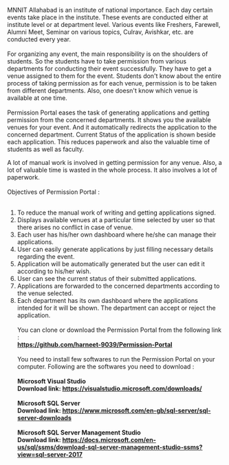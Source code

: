 MNNIT Allahabad is an institute of national importance. Each day certain
events take place in the institute. These events are conducted either at institute
level or at department level. Various events like Freshers, Farewell, Alumni
Meet, Seminar on various topics, Culrav, Avishkar, etc. are conducted every
year.<br><br>
For organizing any event, the main responsibility is on the shoulders of students. So the students have to take permission from various departments for
conducting their event successfully. They have to get a venue assigned to them
for the event. Students don't know about the entire process of taking permission
as for each venue, permission is to be taken from different departments. Also, one doesn't know which venue is available at one time.<br><br>
Permission Portal eases the task of generating applications and getting
permission from the concerned departments. It shows you the available venues
for your event. And it automatically redirects the application to the concerned
department. Current Status of the application is shown beside each application. This reduces paperwork and also the valuable time of students as well as faculty.

A lot of manual work is involved in getting permission for any venue. Also, a
lot of valuable time is wasted in the whole process. It also involves a lot of
paperwork.<br><br>
Objectives of Permission Portal :<br><br>
1. To reduce the manual work of writing and getting applications signed.<br>
2. Displays available venues at a particular time selected by user so that
there arises no conflict in case of venue.<br>
3. Each user has his/her own dashboard where he/she can manage their
applications.<br>
4. User can easily generate applications by just filling necessary details
regarding the event.<br>
5. Application will be automatically generated but the user can edit it
according to his/her wish.<br>
6. User can see the current status of their submitted applications.<br>
7. Applications are forwarded to the concerned departments according to
the venue selected.<br>
8. Each department has its own dashboard where the applications intended
for it will be shown. The department can accept or reject the application.
<br><br>
You can clone or download the Permission Portal from the following link :<br>
<b>https://github.com/harneet-9039/Permission-Portal</b><br><br>
You need to install few softwares to run the Permission Portal on your computer. Following are the softwares you need to download :<br><br>
 <b>Microsoft Visual Studio<b><br>
Download link:
https://visualstudio.microsoft.com/downloads/<br><br>
 <b>Microsoft SQL Server</b><br>
Download link:
https://www.microsoft.com/en-gb/sql-server/sql-server-downloads<br><br>
 <b>Microsoft SQL Server Management Studio</b><br>
Download link:
https://docs.microsoft.com/en-us/sql/ssms/download-sql-server-management-studio-ssms?view=sql-server-2017
